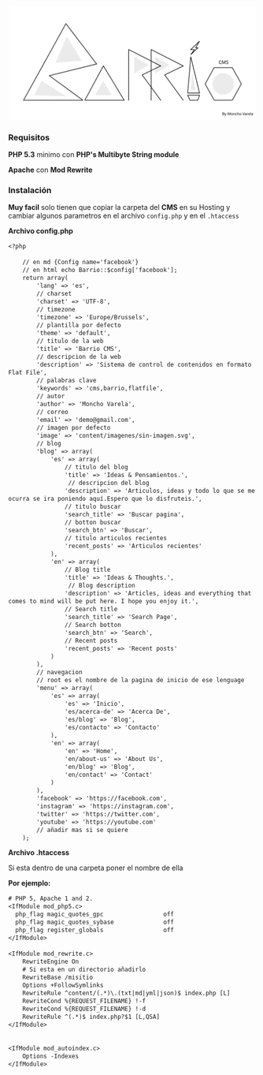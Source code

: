 
![Barrio CMS](./content/imagenes/barrio.svg)


### Requisitos

**PHP 5.3** minimo con **PHP's Multibyte String module**

**Apache** con **Mod Rewrite**


### Instalación

**Muy facil** solo tienen que copiar la carpeta del **CMS** en su Hosting y cambiar algunos parametros en el archivo ```config.php``` y en el ```.htaccess```


**Archivo config.php**


    <?php

        // en md {Config name='facebook'}
        // en html echo Barrio::$config['facebook'];
        return array(
            'lang' => 'es',
            // charset
            'charset' => 'UTF-8',
            // timezone
            'timezone' => 'Europe/Brussels',
            // plantilla por defecto
            'theme' => 'default',
            // titulo de la web
            'title' => 'Barrio CMS',
            // descripcion de la web
            'description' => 'Sistema de control de contenidos en formato Flat File',
            // palabras clave
            'keywords' => 'cms,barrio,flatfile',
            // autor
            'author' => 'Moncho Varela',
            // correo
            'email' => 'demo@gmail.com',
            // imagen por defecto
            'image' => 'content/imagenes/sin-imagen.svg',
            // blog
            'blog' => array(
                'es' => array(
                    // titulo del blog
                    'title' => 'Ideas & Pensamientos.',
                     // descripcion del blog
                    'description' => 'Articulos, ideas y todo lo que se me ocurra se ira poniendo aquí.Espero que lo disfruteis.',
                    // titulo buscar
                    'search_title' => 'Buscar pagina',
                    // botton buscar
                    'search_btn' => 'Buscar',
                    // titulo articulos recientes
                    'recent_posts' => 'Articulos recientes'
                ),
                'en' => array(
                    // Blog title
                    'title' => 'Ideas & Thoughts.',
                     // Blog description
                    'description' => 'Articles, ideas and everything that comes to mind will be put here. I hope you enjoy it.',
                    // Search title
                    'search_title' => 'Search Page',
                    // Search botton
                    'search_btn' => 'Search',
                    // Recent posts
                    'recent_posts' => 'Recent posts'
                )
            ),
            // navegacion
            // root es el nombre de la pagina de inicio de ese lenguage
            'menu' => array(
                'es' => array(
                    'es' => 'Inicio',
                    'es/acerca-de' => 'Acerca De',
                    'es/blog' => 'Blog',
                    'es/contacto' => 'Contacto'
                ),
                'en' => array(
                    'en' => 'Home',
                    'en/about-us' => 'About Us',
                    'en/blog' => 'Blog',
                    'en/contact' => 'Contact'
                )
            ),
            'facebook' => 'https://facebook.com',
            'instagram' => 'https://instagram.com',
            'twitter' => 'https://twitter.com',
            'youtube' => 'https://youtube.com'
            // añadir mas si se quiere
        );




**Archivo .htaccess**

Si esta dentro de una carpeta poner el nombre de ella

**Por ejemplo:**

    # PHP 5, Apache 1 and 2.
    <IfModule mod_php5.c>
      php_flag magic_quotes_gpc                 off
      php_flag magic_quotes_sybase              off
      php_flag register_globals                 off
    </IfModule>

    <IfModule mod_rewrite.c>
        RewriteEngine On
        # Si esta en un directorio añadirlo
        RewriteBase /misitio
        Options +FollowSymlinks
        RewriteRule ^content/(.*)\.(txt|md|yml|json)$ index.php [L]
        RewriteCond %{REQUEST_FILENAME} !-f
        RewriteCond %{REQUEST_FILENAME} !-d
        RewriteRule ^(.*)$ index.php?$1 [L,QSA]
    </IfModule>


    <IfModule mod_autoindex.c>
        Options -Indexes
    </IfModule>



